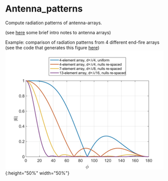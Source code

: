 # Antenna_patterns
Compute radiation patterns of antenna-arrays.

(see [here](http://www.idc-online.com/technical_references/pdfs/electronic_engineering/Antenna_arrays.pdf) some brief intro notes to antenna arrays)

Example: comparison of radiation patterns from 4 different end-fire arrays (see the code that generates this figure [here](broadside_endfire/null_spacing_Comparison.m))
![example1](figs/Radiation_pattern.jpg){:height="50%" width="50%"}
